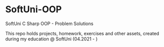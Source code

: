 # SoftUni-OOP
SoftUni C Sharp OOP - Problem Solutions

This repo holds projects, homework, exercises and other assets, created during my education @ SoftUni (04.2021 - )
